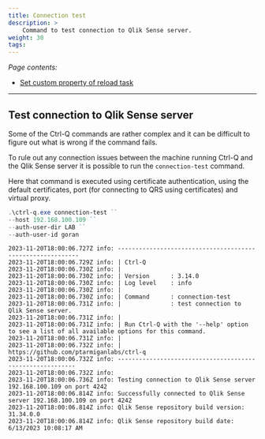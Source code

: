 ```yaml
---
title: Connection test
description: >
    Command to test connection to Qlik Sense server.
weight: 30
tags: 
---
```


<!-- {{% pageinfo %}} 
This is a placeholder page that shows you how to use this template site.
{{% /pageinfo %}} -->

*Page contents:*

- [Set custom property of reload task](#set-custom-property-of-reload-task)

---

## Test connection to Qlik Sense server

Some of the Ctrl-Q commands are rather complex and it can be difficult to figure out what is wrong if the command fails.

To rule out any connection issues between the machine running Ctrl-Q and the Qlik Sense server it is possible to run the `connection-test` command.

Here that command is executed using certificate authentication, using the default certificates, port (for connecting to QRS using certificates) and virtual proxy.

```powershell
.\ctrl-q.exe connection-test ``
--host 192.168.100.109 ``
--auth-user-dir LAB ``
--auth-user-id goran
```

```
2023-11-20T18:00:06.727Z info: -----------------------------------------------------------
2023-11-20T18:00:06.729Z info: | Ctrl-Q
2023-11-20T18:00:06.730Z info: | 
2023-11-20T18:00:06.730Z info: | Version      : 3.14.0
2023-11-20T18:00:06.730Z info: | Log level    : info
2023-11-20T18:00:06.730Z info: | 
2023-11-20T18:00:06.730Z info: | Command      : connection-test
2023-11-20T18:00:06.731Z info: |              : test connection to Qlik Sense server.
2023-11-20T18:00:06.731Z info: | 
2023-11-20T18:00:06.731Z info: | Run Ctrl-Q with the '--help' option to see a list of all available options for this command.
2023-11-20T18:00:06.731Z info: | 
2023-11-20T18:00:06.732Z info: | https://github.com/ptarmiganlabs/ctrl-q
2023-11-20T18:00:06.732Z info: ----------------------------------------------------------
2023-11-20T18:00:06.732Z info: 
2023-11-20T18:00:06.736Z info: Testing connection to Qlik Sense server 192.168.100.109 on port 4242
2023-11-20T18:00:06.814Z info: Successfully connected to Qlik Sense server 192.168.100.109 on port 4242
2023-11-20T18:00:06.814Z info: Qlik Sense repository build version: 31.34.0.0
2023-11-20T18:00:06.814Z info: Qlik Sense repository build date: 6/13/2023 10:08:17 AM
```
